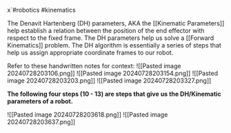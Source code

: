 x`#robotics #kinematics 

The Denavit Hartenberg (DH) parameters, AKA the [[Kinematic Parameters]] help establish a relation between the position of the end effector with respect to the fixed frame. The DH parameters help us solve a [[Forward Kinematics]] problem. The DH algorithm is essentially a series of steps that help us assign appropriate coordinate frames to our robot. 

Refer to these handwritten notes for context: 
![[Pasted image 20240728203106.png]]
![[Pasted image 20240728203154.png]]
![[Pasted image 20240728203203.png]]
![[Pasted image 20240728203327.png]]

**The following four steps (10 - 13) are steps that give us the DH/Kinematic parameters of a robot.** 

![[Pasted image 20240728203618.png]]
![[Pasted image 20240728203637.png]]
